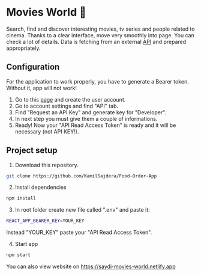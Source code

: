 
# Movies World 🎥

Search, find and discover interesting movies, tv series and people related to cinema. Thanks to a clear interface, move very smoothly into page. You can check a lot of details. Data is fetching from an external [API](https://www.themoviedb.org/) and prepared appropriately. 

## Configuration
For the application to work properly, you have to generate a Bearer token. Without it, app will not work! 
1. Go to this [page](https://www.themoviedb.org/) and create the user account.
2. Go to account settings and find "API" tab.
3. Find "Request an API Key" and generate key for "Developer".
4. In next step you must give them a couple of informations. 
5. Ready! Now your "API Read Access Token" is ready and it will be necessary (not API KEY!). 

## Project setup

1. Download this repository.
```bash
git clone https://github.com/KamilSajdera/Food-Order-App
```
2. Install dependencies
```bash
npm install
```
3. In root folder create new file called ".env" and paste it:
```bash
REACT_APP_BEARER_KEY=YOUR_KEY
```
Instead "YOUR_KEY" paste your "API Read Access Token".

4. Start app
```bash
npm start
```

You can also view website on https://saydi-movies-world.netlify.app